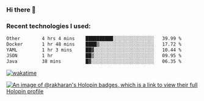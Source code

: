 ### Hi there 👋

### Recent technologies I used:
<!--START_SECTION:waka-->

```txt
Other        4 hrs 4 mins    ██████████░░░░░░░░░░░░░░░   39.99 %
Docker       1 hr 48 mins    ████▒░░░░░░░░░░░░░░░░░░░░   17.72 %
YAML         1 hr 3 mins     ██▓░░░░░░░░░░░░░░░░░░░░░░   10.44 %
JSON         1 hr            ██▒░░░░░░░░░░░░░░░░░░░░░░   09.95 %
Java         38 mins         █▓░░░░░░░░░░░░░░░░░░░░░░░   06.35 %
```

<!--END_SECTION:waka-->
[![wakatime](https://wakatime.com/badge/user/fe50d444-0cee-4d14-a0b3-b9e8509eb4d0.svg)](https://wakatime.com/@fe50d444-0cee-4d14-a0b3-b9e8509eb4d0)

[![An image of @rakharan's Holopin badges, which is a link to view their full Holopin profile](https://holopin.me/rakharan)](https://holopin.io/@rakharan)
